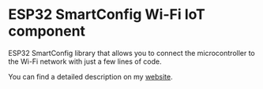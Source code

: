 # ESP32 SmartConfig Wi-Fi IoT component

ESP32 SmartConfig library that allows you to connect the microcontroller to the Wi-Fi network with just a few lines of code.


You can find a detailed description on my [website](https://www.haraldkreuzer.net/en/news/esp32-iot-smartconfig-wifi-provisioning-library).
